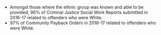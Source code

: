 * Amongst those where the ethnic group was known and able to be provided, 96% of Criminal Justice Social Work Reports submitted in 2016-17 related to offenders who were White.
* 97% of Community Payback Orders in 2016-17 related to offenders who were White.
